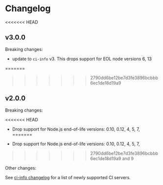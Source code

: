 # Changelog

<<<<<<< HEAD
## v3.0.0

Breaking changes:

- update to `ci-info` v3. This drops support for EOL node versions 6, 13

=======
>>>>>>> 2790dd6be12be7d3fe3896bcbbb6ec1de18d19a9
## v2.0.0

Breaking changes:

<<<<<<< HEAD
- Drop support for Node.js end-of-life versions: 0.10, 0.12, 4, 5, 7,
=======
* Drop support for Node.js end-of-life versions: 0.10, 0.12, 4, 5, 7,
>>>>>>> 2790dd6be12be7d3fe3896bcbbb6ec1de18d19a9
  and 9

Other changes:

See [ci-info
changelog](https://github.com/watson/ci-info/blob/master/CHANGELOG.md#v200)
for a list of newly supported CI servers.
